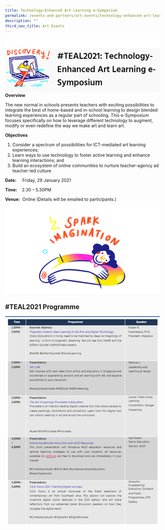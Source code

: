```yaml
---
title: Technology–Enhanced Art Learning e–Symposium
permalink: /events-and-partners/art-events/technology-enhanced-art-learning-e-symposium/
description: ""
third_nav_title: Art Events
---
```

![](/images/teal1.png)
**Overview**

The new normal in schools presents teachers with exciting possibilities to integrate the best of home-based and in-school learning to design blended learning experiences as a regular part of schooling. This e-Symposium focuses specifically on how to leverage different technology to augment, modify or even redefine the way we make art and learn art.

**Objectives**

1.  Consider a spectrum of possibilities for ICT–mediated art learning experiences;
2.  Learn ways to use technology to foster active learning and enhance learning interactions; and
3.  Build an ecosystem of online communities to nurture teacher-agency ad teacher-led culture

**Date:**     Friday, 29 January 2021

**Time:**    2.30 – 5.30PM

**Venue:**  Online (Details will be emailed to participants.)

![SI_GIF_BG](/images/si_gif_bg.gif)  

## #TEAL2021 Programme
![](/images/teal2.png)
